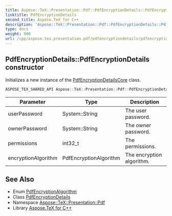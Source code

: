 ```yaml
---
title: Aspose::TeX::Presentation::Pdf::PdfEncryptionDetails::PdfEncryptionDetails constructor
linktitle: PdfEncryptionDetails
second_title: Aspose.TeX for C++
description: 'Aspose::TeX::Presentation::Pdf::PdfEncryptionDetails::PdfEncryptionDetails constructor. Initializes a new instance of the PdfEncryptionDetailsCore class in C++.'
type: docs
weight: 900
url: /cpp/aspose.tex.presentation.pdf/pdfencryptiondetails/pdfencryptiondetails/
---
```

## PdfEncryptionDetails::PdfEncryptionDetails constructor


Initializes a new instance of the [PdfEncryptionDetailsCore](../) class.

```cpp
ASPOSE_TEX_SHARED_API Aspose::TeX::Presentation::Pdf::PdfEncryptionDetails::PdfEncryptionDetails(System::String userPassword, System::String ownerPassword, int32_t permissions, PdfEncryptionAlgorithm encryptionAlgorithm)
```


| Parameter | Type | Description |
| --- | --- | --- |
| userPassword | System::String | The user password. |
| ownerPassword | System::String | The owner password. |
| permissions | int32_t | The permissions. |
| encryptionAlgorithm | PdfEncryptionAlgorithm | The encryption algorithm. |

## See Also

* Enum [PdfEncryptionAlgorithm](../../pdfencryptionalgorithm/)
* Class [PdfEncryptionDetails](../)
* Namespace [Aspose::TeX::Presentation::Pdf](../../)
* Library [Aspose.TeX for C++](../../../)
